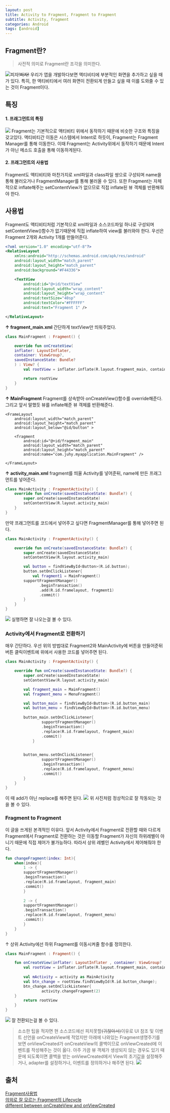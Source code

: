 ```yaml
---
layout: post 
title: Activity to Fragment, Fragment to Fragment
subtitle: Activity, fragment
categories: Android
tags: [android]
---
```

## Fragment란?
>사전적 의미로 Fragment란 조각을 의미한다.

![~~피자!~~](https://images.velog.io/images/appletorch/post/314a9eb6-09ab-41ad-9542-45293696767f/pizza.jpg)~~피자!~~
우리가 앱을 개발하다보면 액티비티에 부분적인 화면을 추가하고 싶을 때가 있다. 특히, 한 액티비티에서 여러 화면이 전환되게 만들고 싶을 때 이를 도와줄 수 있는 것이 Fragment이다.

## 특징
#### 1. 프래그먼트의 특징
![](https://images.velog.io/images/appletorch/post/8ec1afbc-99d7-482d-8f12-9c50c1c93f48/img.jpg)
Fragment는 기본적으로 액티비티 위에서 동작하기 때문에 비슷한 구조와 특징을 갖고있다. 액티비티간 이동은 시스템에서 Intent로 하듯이, Fragment는 Fragment Manager를 통해 이동한다.
이때 Fragment는 Activity위에서 동작하기 때문에 Intent가 아닌 메소드 호출을 통해 이동하게된다.

#### 2. 프래그먼트의 사용법
Fragment도 액티비티와 마찬가지로 xml파일과 class파일 쌍으로 구성되며 name을 통해 불러오거나 FragmentManager를 통해 불러올 수 있다. 또한 Fragment는 자체적으로 inflate해주는 setContentView가 없으므로 직접 inflate된 뷰 객체를 반환해줘야 한다.

## 사용법
Fragment도 액티비티처럼 기본적으로 xml파일과 소스코드파일 하나로 구성되며 setContentView()함수가 없기때문에 직접 inflate하여 view를 불러와야 한다. 우선은 Fragment 2개와 Activity 1개를 만들어준다.

```xml
<?xml version="1.0" encoding="utf-8"?>
<RelativeLayout
    xmlns:android="http://schemas.android.com/apk/res/android"
    android:layout_width="match_parent"
    android:layout_height="match_parent"
    android:background="#F44336">

    <TextView
        android:id="@+id/textView"
        android:layout_width="wrap_content"
        android:layout_height="wrap_content"
        android:textSize="40sp"
        android:textColor="#FFFFFF"
        android:text="Fragment 1" />

</RelativeLayout>
```
**↑ fragment_main.xml**
간단하게 textView만 띄워주었다.

```kotlin
class MainFragment : Fragment() {

    override fun onCreateView(
    inflater: LayoutInflater, 
    container: ViewGroup?, 
    savedInstanceState: Bundle?
    ) : View? {
        val rootView = inflater.inflate(R.layout.fragment_main, container, false)

        return rootView
    }
}
```
**↑ MainFragment**
Fragment를 상속받아 onCreateView()함수를 override해준다. 그리고 앞서 말했듯 뷰를 inflate해준 뷰 객체를 반환해준다.


```
<FrameLayout
    android:layout_width="match_parent"
    android:layout_height="match_parent"
    android:layout_below="@id/button" >

    <fragment
        android:id="@+id/fragment_main"
        android:layout_width="match_parent"
        android:layout_height="match_parent"
        android:name="com.juhy.myapplication.MainFragment" />

</FrameLayout>
```
**↑ activity_main.xml**
fragment를 띄울 Activity를 넣어준뒤, name에 만든 프래그먼트를 넣어준다.

```kotlin
class MainActivity : FragmentActivity() {
    override fun onCreate(savedInstanceState: Bundle?) {
        super.onCreate(savedInstanceState)
        setContentView(R.layout.activity_main)
    }
}
```

만약 프래그먼트를 코드에서 넣어주고 싶다면 FragmentManager를 통해 넣어주면 된다.
```kotlin
class MainActivity : FragmentActivity() {

    override fun onCreate(savedInstanceState: Bundle?) {
        super.onCreate(savedInstanceState)
        setContentView(R.layout.activity_main)

        val button = findViewById<Button>(R.id.button);
        button.setOnClickListener{
            val fragment1 = MainFragment()
	    supportFragmentManager()
               .beginTransaction()
               .add(R.id.framelayout, fragment1)
               .commit()
        }
    }
}
```
![](https://images.velog.io/images/appletorch/post/a2ef9ed9-a2ce-4fc6-8db8-75c299df4567/image.png)
실행하면 잘 나오는걸 볼 수 있다.


### Activity에서 Fragment로 전환하기
매우 간단하다. 우선 위의 방법대로 Fragment2와 MainActivity에 버튼을 만들어준뒤 버튼 클릭이벤트에 위에서 사용한 코드를 넣어주면 된다.

```kotlin
class MainActivity : FragmentActivity() {

    override fun onCreate(savedInstanceState: Bundle?) {
        super.onCreate(savedInstanceState)
        setContentView(R.layout.activity_main)

        val fragment_main = MainFragment()
        val fragment_menu = MenuFragment()

        val button_main = findViewById<Button>(R.id.button_main)
        val button_menu = findViewById<Button>(R.id.button_menu)
        
        button_main.setOnClickListener{
                supportFragmentManager()
                .beginTransaction()
                .replace(R.id.framelayout, fragment_main)
                .commit()
            }

        
        button_menu.setOnClickListener{
                supportFragmentManager()
                .beginTransaction()
                .replace(R.id.framelayout, fragment_menu)
                .commit()
        }
    }
}
```
이 때 add가 아닌 replace를 해주면 된다.
![](https://images.velog.io/images/appletorch/post/1645e50e-4a57-48a2-981d-1c513e81ae3a/image.png)
위 사진처럼 정상적으로 잘 작동되는 것을 볼 수 있다.

### Fragment to Fragment
이 글을 쓰게된 본격적인 이유다. 앞서 Activity에서 Fragment로 전환할 때와 다르게 Fragment에서 Fragment로 전환하는 것은 이동할 Fragment가 자신의 하위레벨이 아니기 때문에 직접 제어가 불가능하다. 따라서 상위 레벨인 Activity에서 제어해줘야 한다.

```kotlin
fun changeFragment(index: Int){
    when(index){
        1 -> {
        supportFragmentManager()
        .beginTransaction()
        .replace(R.id.framelayout, fragment_main)
        .commit()
        }
        
        2 -> {
        supportFragmentManager()
        .beginTransaction()
        .replace(R.id.framelayout, fragment_menu)
        .commit()
        }
    }
}
```
↑ 상위 Activity에선 하위 Fragment를 이동시켜줄 함수를 정의한다.
```kotlin
class MainFragment : Fragment() {

    fun onCreateView(inflater: LayoutInflater , container: ViewGroup? , savedInstanceState Bundle?): View? {
        val rootView = inflater.inflate(R.layout.fragment_main, container, false)
		
        val mActivity = activity as MainActivity
        val btn_change = rootView.findViewById(R.id.button_change);
        btn_change.setOnClickListener{
                activity.changeFragment(2)
	}
        return rootView
    }
}
```

![](https://images.velog.io/images/appletorch/post/b85a27c9-522d-4801-8ec0-6b3316ae4e7d/image.png)
잘 전환되는걸 볼 수 있다.
>소소한 팁을 적자면 현 소스코드에선 피치못할~~(귀찮아서)~~이유로 UI 참조 및 이벤트 선언을 onCreateView에 적었지만 아래에 나와있는 Fragment생명주기를 보면 onViewCreated가 onCreateView의 콜백이므로 onViewCreated에 이벤트를 작성해주는 것이 옳다. 아주 가끔 뷰 객체가 생성되지 않는 경우도 있기 때문에 되도록이면 콜백을 받는 onViewCreated에서 View의 초기값을 설정해주거나, adapter를 설정하거나, 이벤트를 정의하거나 해주면 된다.
![](https://images.velog.io/images/appletorch/post/92a2a6ed-5a2e-4fb3-8871-97e6e8cb4d4d/image.png)

## 출처
[Fragment사용법](https://ju-hy.tistory.com/52)   
[의외로 잘 모르는 Fragment의 Lifecycle](https://readystory.tistory.com/199)   
[different between onCreateView and onViewCreated](https://stackoverflow.com/questions/25119090/difference-between-oncreateview-and-onviewcreated-in-fragment/38718205)
